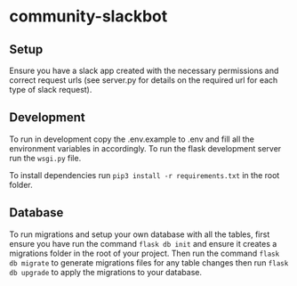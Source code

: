 # community-slackbot

## Setup
Ensure you have a slack app created with the necessary permissions and correct request urls (see server.py for details on the required url for each type of slack request).

## Development

To run in development copy the .env.example to .env and fill all the environment variables in accordingly.
To run the flask development server run the ```wsgi.py``` file.

To install dependencies run ```pip3 install -r requirements.txt``` in the root folder.

## Database
To run migrations and setup your own database with all the tables, first ensure you have run the command ```flask db init``` and 
ensure it creates a migrations folder in the root of your project. Then run the command ```flask db migrate``` to generate migrations 
files for any table changes then run ```flask db upgrade``` to apply the migrations to your database.
